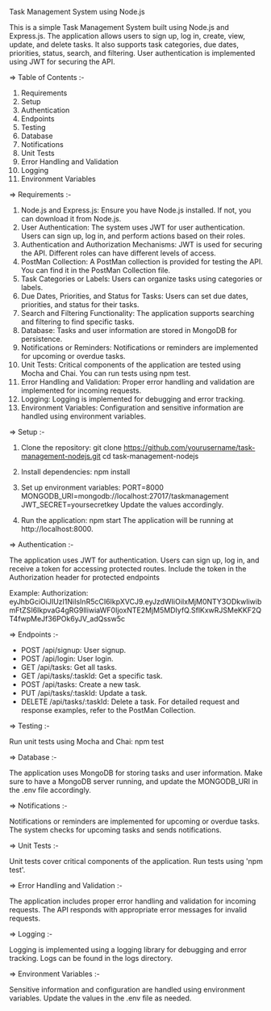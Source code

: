 Task Management System using Node.js 

This is a simple Task Management System built using Node.js and Express.js. The application allows users to sign up, log in, create, view, update, and delete tasks. It also supports task categories, due dates, priorities, status, search, and filtering. User authentication is implemented using JWT for securing the API.


=> Table of Contents :-

1. Requirements
2. Setup
3. Authentication
4. Endpoints
5. Testing
6. Database
7. Notifications
8. Unit Tests
9. Error Handling and Validation
10. Logging
11. Environment Variables


=> Requirements :-

1. Node.js and Express.js: Ensure you have Node.js installed. If not, you can download it from Node.js.
2. User Authentication: The system uses JWT for user authentication. Users can sign up, log in, and perform actions based on their roles.
3. Authentication and Authorization Mechanisms: JWT is used for securing the API. Different roles can have different levels of access.
4. PostMan Collection: A PostMan collection is provided for testing the API. You can find it in the PostMan Collection file.
5. Task Categories or Labels: Users can organize tasks using categories or labels.
6. Due Dates, Priorities, and Status for Tasks: Users can set due dates, priorities, and status for their tasks.
7. Search and Filtering Functionality: The application supports searching and filtering to find specific tasks.
8. Database: Tasks and user information are stored in MongoDB for persistence.
9. Notifications or Reminders: Notifications or reminders are implemented for upcoming or overdue tasks.
10. Unit Tests: Critical components of the application are tested using Mocha and Chai. You can run tests using npm test.
11. Error Handling and Validation: Proper error handling and validation are implemented for incoming requests.
12. Logging: Logging is implemented for debugging and error tracking.
13. Environment Variables: Configuration and sensitive information are handled using environment variables.


=> Setup :-

1. Clone the repository:
git clone https://github.com/yourusername/task-management-nodejs.git
cd task-management-nodejs

2. Install dependencies:
npm install

3. Set up environment variables:
PORT=8000
MONGODB_URI=mongodb://localhost:27017/taskmanagement
JWT_SECRET=yoursecretkey
Update the values accordingly.

4. Run the application:
npm start
The application will be running at http://localhost:8000.


=> Authentication :-

The application uses JWT for authentication. Users can sign up, log in, and receive a token for accessing protected routes. Include the token in the Authorization header for protected endpoints

Example:
Authorization: eyJhbGciOiJIUzI1NiIsInR5cCI6IkpXVCJ9.eyJzdWIiOiIxMjM0NTY3ODkwIiwibmFtZSI6IkpvaG4gRG9lIiwiaWF0IjoxNTE2MjM5MDIyfQ.SflKxwRJSMeKKF2QT4fwpMeJf36POk6yJV_adQssw5c


=> Endpoints :-

- POST /api/signup: User signup.
- POST /api/login: User login.
- GET /api/tasks: Get all tasks.
- GET /api/tasks/:taskId: Get a specific task.
- POST /api/tasks: Create a new task.
- PUT /api/tasks/:taskId: Update a task.
- DELETE /api/tasks/:taskId: Delete a task.
For detailed request and response examples, refer to the PostMan Collection.


=> Testing :-

Run unit tests using Mocha and Chai:
npm test


=> Database :-

The application uses MongoDB for storing tasks and user information. Make sure to have a MongoDB server running, and update the MONGODB_URI in the .env file accordingly.


=> Notifications :-

Notifications or reminders are implemented for upcoming or overdue tasks. The system checks for upcoming tasks and sends notifications.


=> Unit Tests :-

Unit tests cover critical components of the application. Run tests using 'npm test'.


=> Error Handling and Validation :-

The application includes proper error handling and validation for incoming requests. The API responds with appropriate error messages for invalid requests.


=> Logging :-

Logging is implemented using a logging library for debugging and error tracking. Logs can be found in the logs directory.


=> Environment Variables :-

Sensitive information and configuration are handled using environment variables. Update the values in the .env file as needed.